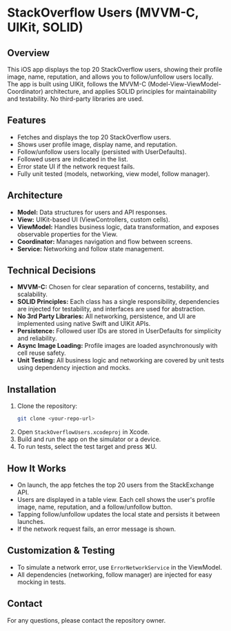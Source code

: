 # StackOverflow Users (MVVM-C, UIKit, SOLID)

## Overview
This iOS app displays the top 20 StackOverflow users, showing their profile image, name, reputation, and allows you to follow/unfollow users locally. The app is built using UIKit, follows the MVVM-C (Model-View-ViewModel-Coordinator) architecture, and applies SOLID principles for maintainability and testability. No third-party libraries are used.

## Features
- Fetches and displays the top 20 StackOverflow users.
- Shows user profile image, display name, and reputation.
- Follow/unfollow users locally (persisted with UserDefaults).
- Followed users are indicated in the list.
- Error state UI if the network request fails.
- Fully unit tested (models, networking, view model, follow manager).

## Architecture
- **Model:** Data structures for users and API responses.
- **View:** UIKit-based UI (ViewControllers, custom cells).
- **ViewModel:** Handles business logic, data transformation, and exposes observable properties for the View.
- **Coordinator:** Manages navigation and flow between screens.
- **Service:** Networking and follow state management.

## Technical Decisions
- **MVVM-C:** Chosen for clear separation of concerns, testability, and scalability.
- **SOLID Principles:** Each class has a single responsibility, dependencies are injected for testability, and interfaces are used for abstraction.
- **No 3rd Party Libraries:** All networking, persistence, and UI are implemented using native Swift and UIKit APIs.
- **Persistence:** Followed user IDs are stored in UserDefaults for simplicity and reliability.
- **Async Image Loading:** Profile images are loaded asynchronously with cell reuse safety.
- **Unit Testing:** All business logic and networking are covered by unit tests using dependency injection and mocks.

## Installation
1. Clone the repository:
   ```sh
   git clone <your-repo-url>
   ```
2. Open `StackOverflowUsers.xcodeproj` in Xcode.
3. Build and run the app on the simulator or a device.
4. To run tests, select the test target and press ⌘U.

## How It Works
- On launch, the app fetches the top 20 users from the StackExchange API.
- Users are displayed in a table view. Each cell shows the user's profile image, name, reputation, and a follow/unfollow button.
- Tapping follow/unfollow updates the local state and persists it between launches.
- If the network request fails, an error message is shown.

## Customization & Testing
- To simulate a network error, use `ErrorNetworkService` in the ViewModel.
- All dependencies (networking, follow manager) are injected for easy mocking in tests.

## Contact
For any questions, please contact the repository owner.
